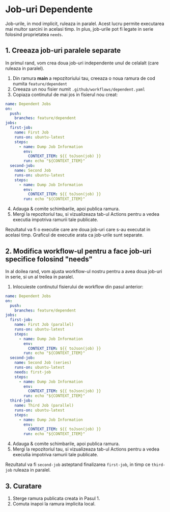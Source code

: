 # Job-uri Dependente

Job-urile, in mod implicit, ruleaza in paralel. Acest lucru permite executarea mai multor sarcini in acelasi timp. In plus, job-urile pot fi legate in serie folosind proprietatea `needs`.

## 1. Creeaza job-uri paralele separate

In primul rand, vom crea doua job-uri independente unul de celalalt (care ruleaza in paralel).

1. Din ramura **main** a repozitoriului tau, creeaza o noua ramura de cod numita `feature/dependent`
2. Creeaza un nou fisier numit `.github/workflows/dependent.yaml`
3. Copiaza continutul de mai jos in fisierul nou creat:

```yaml
name: Dependent Jobs
on:
  push:
    branches: feature/dependent
jobs:
  first-job:
    name: First Job
    runs-on: ubuntu-latest
    steps:
      - name: Dump Job Information
        env:
          CONTEXT_ITEM: ${{ toJson(job) }}
        run: echo "${CONTEXT_ITEM}"
  second-job:
    name: Second Job
    runs-on: ubuntu-latest
    steps:
      - name: Dump Job Information
        env:
          CONTEXT_ITEM: ${{ toJson(job) }}
        run: echo "${CONTEXT_ITEM}"
```

4. Adauga & comite schimbarile, apoi publica ramura.
5. Mergi la repozitoriul tau, si vizualizeaza tab-ul Actions pentru a vedea executia impotriva ramurii tale publicate.

Rezultatul va fi o executie care are doua job-uri care s-au executat in acelasi timp. Graficul de executie arata ca job-urile sunt separate.

## 2. Modifica workflow-ul pentru a face job-uri specifice folosind "needs"

In al doilea rand, vom ajusta workflow-ul nostru pentru a avea doua job-uri in serie, si un al treilea in paralel.

1. Inlocuieste continutul fisierului de workflow din pasul anterior:

```yaml
name: Dependent Jobs
on:
  push:
    branches: feature/dependent
jobs:
  first-job:
    name: First Job (parallel)
    runs-on: ubuntu-latest
    steps:
      - name: Dump Job Information
        env:
          CONTEXT_ITEM: ${{ toJson(job) }}
        run: echo "${CONTEXT_ITEM}"
  second-job:
    name: Second Job (series)
    runs-on: ubuntu-latest
    needs: first-job
    steps:
      - name: Dump Job Information
        env:
          CONTEXT_ITEM: ${{ toJson(job) }}
        run: echo "${CONTEXT_ITEM}"
  third-job:
    name: Third Job (parallel)
    runs-on: ubuntu-latest
    steps:
      - name: Dump Job Information
        env:
          CONTEXT_ITEM: ${{ toJson(job) }}
        run: echo "${CONTEXT_ITEM}"

```

4. Adauga & comite schimbarile, apoi publica ramura.
5. Mergi la repozitoriul tau, si vizualizeaza tab-ul Actions pentru a vedea executia impotriva ramurii tale publicate.

Rezultatul va fi `second-job` asteptand finalizarea `first-job`, in timp ce `third-job` ruleaza in paralel.

## 3. Curatare
1. Sterge ramura publicata creata in Pasul 1.
2. Comuta inapoi la ramura implicita local.
